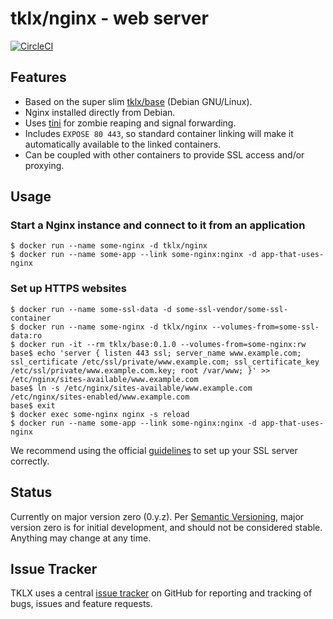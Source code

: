 # tklx/nginx - web server
[![CircleCI](https://circleci.com/gh/tklx/nginx.svg?style=shield)](https://circleci.com/gh/tklx/nginx)

## Features

- Based on the super slim [tklx/base][base] (Debian GNU/Linux).
- Nginx installed directly from Debian.
- Uses [tini][tini] for zombie reaping and signal forwarding.
- Includes ``EXPOSE 80 443``, so standard container linking will make it
  automatically available to the linked containers.
- Can be coupled with other containers to provide SSL access and/or
  proxying.

## Usage

### Start a Nginx instance and connect to it from an application

```console
$ docker run --name some-nginx -d tklx/nginx
$ docker run --name some-app --link some-nginx:nginx -d app-that-uses-nginx
```

### Set up HTTPS websites

```console
$ docker run --name some-ssl-data -d some-ssl-vendor/some-ssl-container
$ docker run --name some-nginx -d tklx/nginx --volumes-from=some-ssl-data:ro
$ docker run -it --rm tklx/base:0.1.0 --volumes-from=some-nginx:rw
base$ echo 'server { listen 443 ssl; server_name www.example.com; ssl_certificate /etc/ssl/private/www.example.com; ssl_certificate_key /etc/ssl/private/www.example.com.key; root /var/www; }' >> /etc/nginx/sites-available/www.example.com
base$ ln -s /etc/nginx/sites-available/www.example.com /etc/nginx/sites-enabled/www.example.com
base$ exit
$ docker exec some-nginx nginx -s reload
$ docker run --name some-app --link some-nginx:nginx -d app-that-uses-nginx
```

We recommend using the official [guidelines][nginx-ssl] to set up your SSL server correctly.

## Status

Currently on major version zero (0.y.z). Per [Semantic Versioning][semver],
major version zero is for initial development, and should not be considered
stable. Anything may change at any time.

## Issue Tracker

TKLX uses a central [issue tracker][tracker] on GitHub for reporting and
tracking of bugs, issues and feature requests.

[base]: https://github.com/tklx/base
[tini]: https://github.com/krallin/tini
[nginx-ssl]: http://nginx.org/en/docs/http/configuring_https_servers.html 
[semver]: http://semver.org/
[tracker]: https://github.com/tklx/tracker/issues
